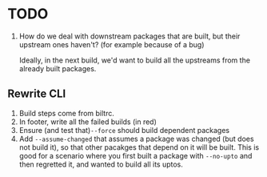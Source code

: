 # TODO

1. How do we deal with downstream packages that are built, but their upstream ones haven't?
   (for example because of a bug)

   Ideally, in the next build, we'd want to build all the upstreams from the already built packages.

## Rewrite CLI

1. Build steps come from biltrc.
1. In footer, write all the failed builds (in red)
1. Ensure (and test that)`--force` should build dependent packages
1. Add `--assume-changed` that assumes a package was changed (but does not build it), so that
   other pacakges that depend on it will be built. This is good for a scenario where you
   first built a package with `--no-upto` and then regretted it, and wanted to build all its
   uptos.
